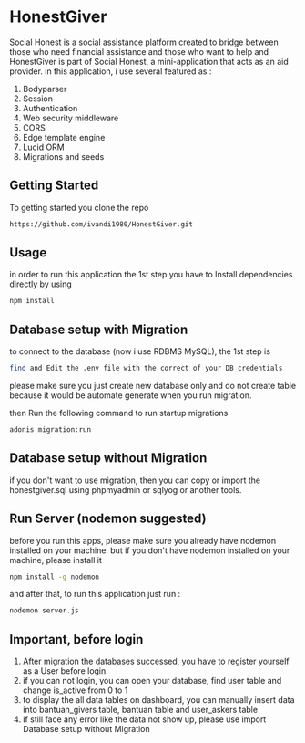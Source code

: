 # HonestGiver

Social Honest is a social assistance platform created to bridge between those who need financial assistance and those who want to help and HonestGiver is part of Social Honest, a mini-application that acts as an aid provider.
in this application, i use several featured as :

1. Bodyparser
2. Session
3. Authentication
4. Web security middleware
5. CORS
6. Edge template engine
7. Lucid ORM
8. Migrations and seeds

## Getting Started
To getting started you clone the repo

```bash
https://github.com/ivandi1980/HonestGiver.git
```

## Usage
in order to run this application the 1st step you have to Install dependencies directly by using

```bash
npm install
```

## Database setup with Migration
to connect to the database (now i use RDBMS MySQL), the 1st step is 

```bash
find and Edit the .env file with the correct of your DB credentials
```
please make sure you just create new database only and do not create table because it would be automate
generate when you run migration.

then Run the following command to run startup migrations

```bash
adonis migration:run
```

## Database setup without Migration
if you don't want to use migration, then you can copy or import the honestgiver.sql using phpmyadmin
or sqlyog or another tools.


## Run Server (nodemon suggested)
before you run this apps, please make sure you already have nodemon installed on your machine.
but if you don't have nodemon installed on your machine, please install it

```bash
npm install -g nodemon
```

and after that, to run this application just run :

```bash
nodemon server.js
```

## Important, before login
1. After migration the databases successed, you have to register yourself as a User before login.
2. if you can not login, you can open your database, find user table and change is_active from 0 to 1
3. to display the all data tables on dashboard, you can manually insert data into bantuan_givers table, bantuan table and user_askers table
4. if still face any error like the data not show up, please use import Database setup without Migration
